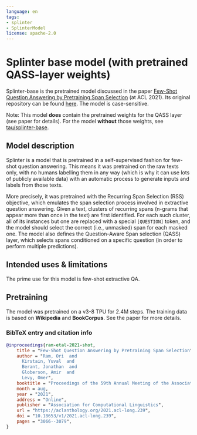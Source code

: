 ```yaml
---
language: en
tags:
- splinter
- SplinterModel
license: apache-2.0
---
```


# Splinter base model (with pretrained QASS-layer weights)

Splinter-base is the pretrained model discussed in the paper [Few-Shot Question Answering by Pretraining Span Selection](https://aclanthology.org/2021.acl-long.239/) (at ACL 2021). Its original repository can be found [here](https://github.com/oriram/splinter). The model is case-sensitive.

Note: This model **does** contain the pretrained weights for the QASS layer (see paper for details). For the model **without** those weights, see [tau/splinter-base](https://huggingface.co/tau/splinter-base).

## Model description

Splinter is a model that is pretrained in a self-supervised fashion for few-shot question answering. This means it was pretrained on the raw texts only, with no humans labelling them in any way (which is why it can use lots of publicly available data) with an automatic process to generate inputs and labels from those texts. 

More precisely, it was pretrained with the Recurring Span Selection (RSS) objective, which emulates the span selection process involved in extractive question answering. Given a text, clusters of recurring spans (n-grams that appear more than once in the text) are first identified. For each such cluster, all of its instances but one are replaced with a special `[QUESTION]` token, and the model should select the correct (i.e., unmasked) span for each masked one. The model also defines the Question-Aware Span selection (QASS) layer, which selects spans conditioned on a specific question (in order to perform multiple predictions).

## Intended uses & limitations

The prime use for this model is few-shot extractive QA.

## Pretraining

The model was pretrained on a v3-8 TPU for 2.4M steps. The training data is based on **Wikipedia** and **BookCorpus**. See the paper for more details.

### BibTeX entry and citation info

```bibtex
@inproceedings{ram-etal-2021-shot,
    title = "Few-Shot Question Answering by Pretraining Span Selection",
    author = "Ram, Ori  and
      Kirstain, Yuval  and
      Berant, Jonathan  and
      Globerson, Amir  and
      Levy, Omer",
    booktitle = "Proceedings of the 59th Annual Meeting of the Association for Computational Linguistics and the 11th International Joint Conference on Natural Language Processing (Volume 1: Long Papers)",
    month = aug,
    year = "2021",
    address = "Online",
    publisher = "Association for Computational Linguistics",
    url = "https://aclanthology.org/2021.acl-long.239",
    doi = "10.18653/v1/2021.acl-long.239",
    pages = "3066--3079",
}

```
